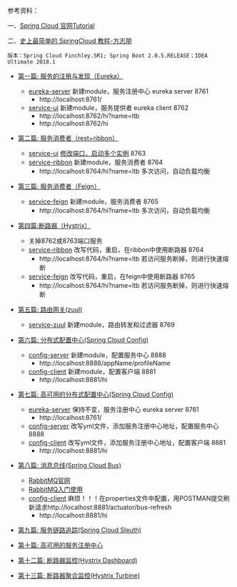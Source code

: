 参考资料：

一、[Spring Cloud 官网Tutorial](http://cloud.spring.io/spring-cloud-static/Finchley.RELEASE/single/spring-cloud.html)

二、[史上最简单的 SpringCloud 教程-方志朋](https://blog.csdn.net/forezp/article/details/70148833)

    版本：Spring Cloud Finchley.SR1; Spring Boot 2.0.5.RELEASE；IDEA Ultimate 2018.1

* [第一篇: 服务的注册与发现（Eureka）](https://blog.csdn.net/forezp/article/details/81040925)

    - [eureka-server](https://github.com/litangbo/sc-f-chapter1/tree/master/eureka-server)     新建module，服务注册中心 eureka server 8761
        - http://localhost:8761/
    - [service-ui](https://github.com/litangbo/sc-f-chapter1/tree/master/service-ui)        新建module，服务提供者 eureka client 8762
        - http://localhost:8762/hi?name=ltb
        - http://localhost:8762/hi

* [第二篇: 服务消费者（rest+ribbon）](https://blog.csdn.net/forezp/article/details/81040946)

    - [service-ui](https://github.com/litangbo/sc-f-chapter1/tree/master/service-ui)        [修改端口，启动多个实例](https://blog.csdn.net/forezp/article/details/76408139) 8763
    - [service-ribbon](https://github.com/litangbo/sc-f-chapter1/tree/master/service-ribbon)    新建module，服务消费者 8764
        - http://localhost:8764/hi?name=ltb 多次访问，自动负载均衡

* [第三篇: 服务消费者（Feign）](https://blog.csdn.net/forezp/article/details/81040965)

    - [service-feign](https://github.com/litangbo/sc-f-chapter1/tree/master/service-feign)     新建module，服务消费者 8765
        - http://localhost:8764/hi?name=ltb 多次访问，自动负载均衡

* [第四篇:断路器（Hystrix）](https://blog.csdn.net/forezp/article/details/81040990)

    - 关掉8762或8763端口服务
    - [service-ribbon](https://github.com/litangbo/sc-f-chapter1/tree/master/service-ribbon)    改写代码，重启，在ribbon中使用断路器 8764
        - http://localhost:8764/hi?name=ltb 若访问服务断掉，则进行快速熔断
    - [service-feign](https://github.com/litangbo/sc-f-chapter1/tree/master/service-feign)     改写代码，重启，在feign中使用断路器 8765
        - http://localhost:8764/hi?name=ltb 若访问服务断掉，则进行快速熔断

* [第五篇: 路由网关(zuul)](https://blog.csdn.net/forezp/article/details/81041012)

    - [service-zuul](https://github.com/litangbo/sc-f-chapter1/tree/master/service-zuul)      新建module，路由转发和过滤器 8769

* [第六篇: 分布式配置中心(Spring Cloud Config)](https://blog.csdn.net/forezp/article/details/81041028)

    - [config-server](https://github.com/litangbo/sc-f-chapter1/tree/master/config-server)      新建module，配置服务中心 8888
        - http://localhost:8888/appName/profileName
    - [config-client](https://github.com/litangbo/sc-f-chapter1/tree/master/config-client)      新建module，配置客户端 8881
        - http://localhost:8881/hi

* [第七篇: 高可用的分布式配置中心(Spring Cloud Config)](https://blog.csdn.net/forezp/article/details/81041045)

    - [eureka-server](https://github.com/litangbo/sc-f-chapter1/tree/master/eureka-server)      保持不变，服务注册中心 eureka server 8761
        - http://localhost:8761/
    - [config-server](https://github.com/litangbo/sc-f-chapter1/tree/master/config-server)      改写yml文件，添加服务注册中心地址，配置服务中心 8888
    - [config-client](https://github.com/litangbo/sc-f-chapter1/tree/master/config-client)      改写yml文件，添加服务注册中心地址，配置客户端 8881
        - http://localhost:8881/hi

* [第八篇: 消息总线(Spring Cloud Bus)](https://blog.csdn.net/forezp/article/details/81041062)

    - [RabbitMQ官网](http://www.rabbitmq.com/)
    - [RabbitMQ入门使用](https://www.cnblogs.com/SFLYQ/p/7358283.html)
    - [config-client](https://github.com/litangbo/sc-f-chapter1/tree/master/config-client)      麻烦！！！在properties文件中配置，用POSTMAN提交刷新请求http://localhost:8881/actuator/bus-refresh
        - http://localhost:8881/hi

* [第九篇: 服务链路追踪(Spring Cloud Sleuth)](https://blog.csdn.net/forezp/article/details/81041078)

* [第十篇: 高可用的服务注册中心](https://blog.csdn.net/forezp/article/details/81041101)

* [第十二篇: 断路器监控(Hystrix Dashboard)](https://blog.csdn.net/forezp/article/details/81041113)

* [第十三篇: 断路器聚合监控(Hystrix Turbine)](https://blog.csdn.net/forezp/article/details/81041125)
